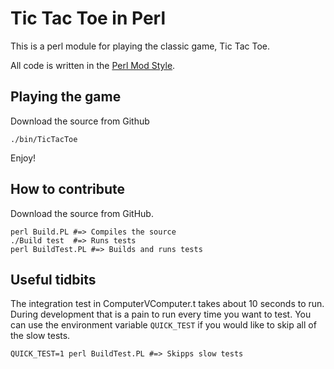 # Tic Tac Toe in Perl

This is a perl module for playing the classic game, Tic Tac Toe.

All code is written in the [Perl Mod Style](http://perldoc.perl.org/perlmodstyle.html).

## Playing the game

Download the source from Github

    ./bin/TicTacToe

Enjoy!

## How to contribute

Download the source from GitHub.  
    
    perl Build.PL #=> Compiles the source
    ./Build test  #=> Runs tests
    perl BuildTest.PL #=> Builds and runs tests

## Useful tidbits

The integration test in ComputerVComputer.t takes about 10 seconds to run.  During development
that is a pain to run every time you want to test. You can use the environment variable
`QUICK_TEST` if you would like to skip all of the slow tests.

    QUICK_TEST=1 perl BuildTest.PL #=> Skipps slow tests
